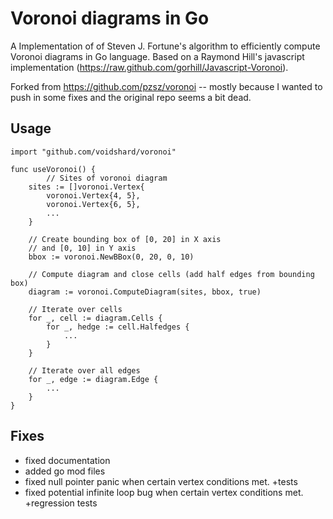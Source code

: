 # Voronoi diagrams in Go

A Implementation of of Steven J. Fortune's algorithm to efficiently compute Voronoi diagrams in Go language. Based on a Raymond Hill's javascript implementation (https://raw.github.com/gorhill/Javascript-Voronoi).

Forked from https://github.com/pzsz/voronoi -- mostly because I wanted to push in some fixes and the original repo seems a bit dead.


## Usage

```
import "github.com/voidshard/voronoi"

func useVoronoi() {
     	// Sites of voronoi diagram
	sites := []voronoi.Vertex{
		voronoi.Vertex{4, 5},
		voronoi.Vertex{6, 5},
		...
	}

	// Create bounding box of [0, 20] in X axis
	// and [0, 10] in Y axis
	bbox := voronoi.NewBBox(0, 20, 0, 10)

	// Compute diagram and close cells (add half edges from bounding box)
	diagram := voronoi.ComputeDiagram(sites, bbox, true)

	// Iterate over cells
	for _, cell := diagram.Cells {
		for _, hedge := cell.Halfedges {
		    ...
		}	
	}

	// Iterate over all edges
	for _, edge := diagram.Edge {
	    ...
	}
}
```


## Fixes

- fixed documentation
- added go mod files
- fixed null pointer panic when certain vertex conditions met. +tests
- fixed potential infinite loop bug when certain vertex conditions met. +regression tests

